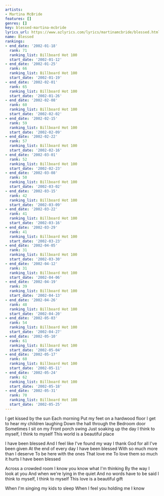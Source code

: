 ```yaml
---
artists:
- Martina McBride
features: []
genres: []
key: blessed-martina-mcbride
lyrics_url: https://www.azlyrics.com/lyrics/martinamcbride/blessed.html
name: Blessed
rankings:
- end_date: '2002-01-18'
  rank: 71
  ranking_list: Billboard Hot 100
  start_date: '2002-01-12'
- end_date: '2002-01-25'
  rank: 66
  ranking_list: Billboard Hot 100
  start_date: '2002-01-19'
- end_date: '2002-02-01'
  rank: 65
  ranking_list: Billboard Hot 100
  start_date: '2002-01-26'
- end_date: '2002-02-08'
  rank: 60
  ranking_list: Billboard Hot 100
  start_date: '2002-02-02'
- end_date: '2002-02-15'
  rank: 59
  ranking_list: Billboard Hot 100
  start_date: '2002-02-09'
- end_date: '2002-02-22'
  rank: 57
  ranking_list: Billboard Hot 100
  start_date: '2002-02-16'
- end_date: '2002-03-01'
  rank: 52
  ranking_list: Billboard Hot 100
  start_date: '2002-02-23'
- end_date: '2002-03-08'
  rank: 50
  ranking_list: Billboard Hot 100
  start_date: '2002-03-02'
- end_date: '2002-03-15'
  rank: 42
  ranking_list: Billboard Hot 100
  start_date: '2002-03-09'
- end_date: '2002-03-22'
  rank: 41
  ranking_list: Billboard Hot 100
  start_date: '2002-03-16'
- end_date: '2002-03-29'
  rank: 41
  ranking_list: Billboard Hot 100
  start_date: '2002-03-23'
- end_date: '2002-04-05'
  rank: 31
  ranking_list: Billboard Hot 100
  start_date: '2002-03-30'
- end_date: '2002-04-12'
  rank: 31
  ranking_list: Billboard Hot 100
  start_date: '2002-04-06'
- end_date: '2002-04-19'
  rank: 39
  ranking_list: Billboard Hot 100
  start_date: '2002-04-13'
- end_date: '2002-04-26'
  rank: 48
  ranking_list: Billboard Hot 100
  start_date: '2002-04-20'
- end_date: '2002-05-03'
  rank: 54
  ranking_list: Billboard Hot 100
  start_date: '2002-04-27'
- end_date: '2002-05-10'
  rank: 61
  ranking_list: Billboard Hot 100
  start_date: '2002-05-04'
- end_date: '2002-05-17'
  rank: 60
  ranking_list: Billboard Hot 100
  start_date: '2002-05-11'
- end_date: '2002-05-24'
  rank: 62
  ranking_list: Billboard Hot 100
  start_date: '2002-05-18'
- end_date: '2002-05-31'
  rank: 70
  ranking_list: Billboard Hot 100
  start_date: '2002-05-25'
---
```


I get kissed by the sun
Each morning
Put my feet on a hardwood floor
I get to hear my children laughing
Down the hall through the
Bedroom door
Sometimes I sit on my
Front porch swing
Just soaking up the day
I think to myself, I think to myself
This world is a beautiful place


I have been blessed
And I feel like I've found my way
I thank God for all I've been given
At the end of every day
I have been blessed
With so much more than I deserve
To be here with the ones
That love me
To love them so much it hurts
I have been blessed

Across a crowded room
I know you know what I'm thinking
By the way I look at you
And when we're lying in the quiet
And no words have to be said
I think to myself, I think to myself
This love is a beautiful gift



When I'm singing my kids to sleep
When I feel you holding me
I know

